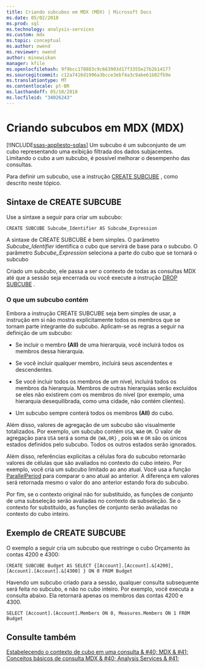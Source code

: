 ```yaml
---
title: Criando subcubos em MDX (MDX) | Microsoft Docs
ms.date: 05/02/2018
ms.prod: sql
ms.technology: analysis-services
ms.custom: mdx
ms.topic: conceptual
ms.author: owend
ms.reviewer: owend
author: minewiskan
manager: kfile
ms.openlocfilehash: 9f9bcc170883c9c663903d17f3355e27b2b14177
ms.sourcegitcommit: c12a7416d1996a3bcce3ebf4a3c9abe61b02fb9e
ms.translationtype: MT
ms.contentlocale: pt-BR
ms.lasthandoff: 05/10/2018
ms.locfileid: "34026243"
---
```

# <a name="building-subcubes-in-mdx-mdx"></a>Criando subcubos em MDX (MDX)
[!INCLUDE[ssas-appliesto-sqlas](../../../includes/ssas-appliesto-sqlas.md)]
  Um subcubo é um subconjunto de um cubo representando uma exibição filtrada dos dados subjacentes. Limitando o cubo a um subcubo, é possível melhorar o desempenho das consultas.  
  
 Para definir um subcubo, use a instrução [CREATE SUBCUBE](../../../mdx/mdx-data-definition-create-subcube.md) , como descrito neste tópico.  
  
## <a name="create-subcube-syntax"></a>Sintaxe de CREATE SUBCUBE  
 Use a sintaxe a seguir para criar um subcubo:  
  
```  
CREATE SUBCUBE Subcube_Identifier AS Subcube_Expression  
```  
  
 A sintaxe de CREATE SUBCUBE é bem simples. O parâmetro *Subcube_Identifier* identifica o cubo que servirá de base para o subcubo. O parâmetro *Subcube_Expression* seleciona a parte do cubo que se tornará o subcubo  
  
 Criado um subcubo, ele passa a ser o contexto de todas as consultas MDX até que a sessão seja encerrada ou você execute a instrução [DROP SUBCUBE](../../../mdx/mdx-data-definition-drop-subcube.md) .  
  
### <a name="what-a-subcube-contains"></a>O que um subcubo contém  
 Embora a instrução CREATE SUBCUBE seja bem simples de usar, a instrução em si não mostra explicitamente todos os membros que se tornam parte integrante do subcubo. Aplicam-se as regras a seguir na definição de um subcubo:  
  
-   Se incluir o membro **(All)** de uma hierarquia, você incluirá todos os membros dessa hierarquia.  
  
-   Se você incluir qualquer membro, incluirá seus ascendentes e descendentes.  
  
-   Se você incluir todos os membros de um nível, incluirá todos os membros da hierarquia. Membros de outras hierarquias serão excluídos se eles não existirem com os membros do nível (por exemplo, uma hierarquia desequilibrada, como uma cidade, não contém clientes).  
  
-   Um subcubo sempre conterá todos os membros **(All)** do cubo.  
  
 Além disso, valores de agregação de um subcubo são visualmente totalizados. Por exemplo, um subcubo contém `USA`, `WA`e `OR`. O valor de agregação para `USA` será a soma de `{WA,OR}` , pois `WA` e `OR` são os únicos estados definidos pelo subcubo. Todos os outros estados serão ignorados.  
  
 Além disso, referências explicitas a células fora do subcubo retornarão valores de células que são avaliados no contexto do cubo inteiro. Por exemplo, você cria um subcubo limitado ao ano atual. Você usa a função [ParallelPeriod](../../../mdx/parallelperiod-mdx.md) para comparar o ano atual ao anterior. A diferença em valores será retornada mesmo o valor do ano anterior estando fora do subcubo.  
  
 Por fim, se o contexto original não for substituído, as funções de conjunto de uma subseleção serão avaliadas no contexto da subseleção. Se o contexto for substituído, as funções de conjunto serão avaliadas no contexto do cubo inteiro.  
  
## <a name="create-subcube-example"></a>Exemplo de CREATE SUBCUBE  
 O exemplo a seguir cria um subcubo que restringe o cubo Orçamento às contas 4200 e 4300:  
  
 `CREATE SUBCUBE Budget AS SELECT {[Account].[Account].&[4200], [Account].[Account].&[4300] } ON 0 FROM Budget`  
  
 Havendo um subcubo criado para a sessão, qualquer consulta subsequente será feita no subcubo, e não no cubo inteiro. Por exemplo, você executa a consulta abaixo. Ela retornará apenas os membros das contas 4200 e 4300.  
  
 `SELECT [Account].[Account].Members ON 0, Measures.Members ON 1 FROM Budget`  
  
## <a name="see-also"></a>Consulte também  
 [Estabelecendo o contexto de cubo em uma consulta & #40; MDX & #41;](../../../analysis-services/multidimensional-models/mdx/establishing-cube-context-in-a-query-mdx.md)   
 [Conceitos básicos de consulta MDX & #40; Analysis Services & #41;](../../../analysis-services/multidimensional-models/mdx/mdx-query-fundamentals-analysis-services.md)  
  
  
